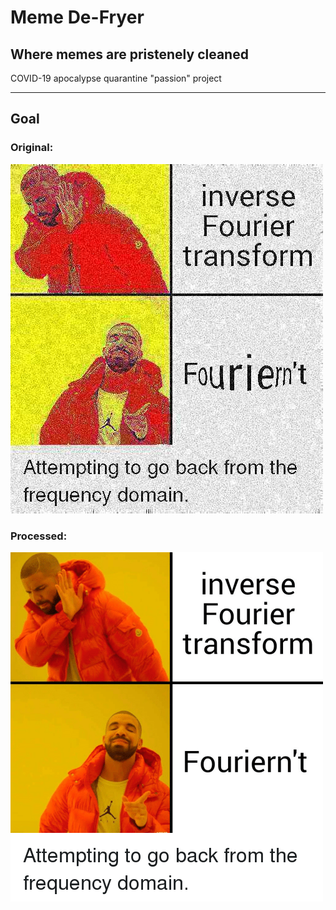 # Meme De-Fryer
## Where memes are pristenely cleaned  
COVID-19 apocalypse quarantine "passion" project
***
## Goal
### Original:
![Deep fried meme](deepfried.png "Deep fried meme")
### Processed:
![Clean meme](unfried.png "Clean meme")

